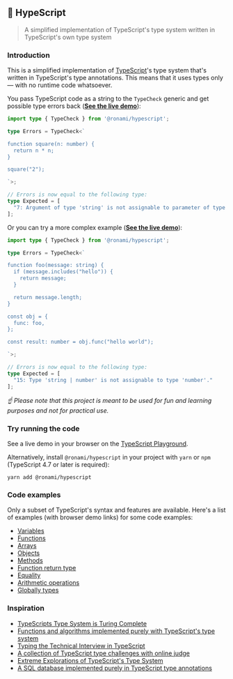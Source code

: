## 🐬 HypeScript

> A simplified implementation of TypeScript's type system written in TypeScript's own type system

### Introduction

This is a simplified implementation of [TypeScript](https://github.com/microsoft/TypeScript)'s type system that's written in TypeScript's type annotations. This means that it uses types only — with no runtime code whatsoever.

You pass TypeScript code as a string to the `TypeCheck` generic and get possible type errors back (**[See the live demo]()**):

```typescript
import type { TypeCheck } from '@ronami/hypescript';

type Errors = TypeCheck<`

function square(n: number) {
  return n * n;
}

square("2");

`>;

// Errors is now equal to the following type:
type Expected = [
  "7: Argument of type 'string' is not assignable to parameter of type 'number'."
];
```

Or you can try a more complex example (**[See the live demo]()**):

```typescript
import type { TypeCheck } from '@ronami/hypescript';

type Errors = TypeCheck<`

function foo(message: string) {
  if (message.includes("hello")) {
    return message;
  }

  return message.length;
}

const obj = {
  func: foo,
};

const result: number = obj.func("hello world");

`>;

// Errors is now equal to the following type:
type Expected = [
  "15: Type 'string | number' is not assignable to type 'number'."
];
```

*☝ Please note that this project is meant to be used for fun and learning purposes and not for practical use.*

### Try running the code

See a live demo in your browser on the [TypeScript Playground]().

Alternatively, install `@ronami/hypescript` in your project with `yarn` or `npm` (TypeScript 4.7 or later is required):

```
yarn add @ronami/hypescript
```

### Code examples

Only a subset of TypeScript's syntax and features are available. Here's a list of examples (with browser demo links) for some code examples:

- [Variables]()
- [Functions]()
- [Arrays]()
- [Objects]()
- [Methods]()
- [Function return type]()
- [Equality]()
- [Arithmetic operations]()
- [Globally types]()

### Inspiration

- [TypeScripts Type System is Turing Complete](https://github.com/microsoft/TypeScript/issues/14833)
- [Functions and algorithms implemented purely with TypeScript's type system](https://github.com/ronami/meta-typing)
- [Typing the Technical Interview in TypeScript](https://gal.hagever.com/posts/typing-the-technical-interview-in-typescript/)
- [A collection of TypeScript type challenges with online judge](https://github.com/type-challenges/type-challenges)
- [Extreme Explorations of TypeScript's Type System](https://www.learningtypescript.com/articles/extreme-explorations-of-typescripts-type-system)
- [A SQL database implemented purely in TypeScript type annotations](https://github.com/codemix/ts-sql)
